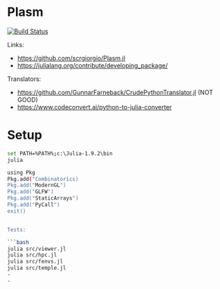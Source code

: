 # Plasm

[![Build Status](https://github.com/scrgiorgio/Plasm.jl/actions/workflows/CI.yml/badge.svg?branch=main)](https://github.com/scrgiorgio/Plasm.jl/actions/workflows/CI.yml?query=branch%3Amain)

Links:
- https://github.com/scrgiorgio/Plasm.jl
- https://julialang.org/contribute/developing_package/

Translators:
- https://github.com/GunnarFarneback/CrudePythonTranslator.jl  (NOT GOOD)
- https://www.codeconvert.ai/python-to-julia-converter


# Setup

```bash
set PATH=%PATH%;c:\Julia-1.9.2\bin
julia

using Pkg
Pkg.add("Combinatorics)
Pkg.add("ModernGL")
Pkg.add("GLFW")
Pkg.add("StaticArrays")
Pkg.add("PyCall")
exit()


Tests:

```bash
julia src/viewer.jl
julia src/hpc.jl
julia src/fenvs.jl
julia src/temple.jl
- 
- 